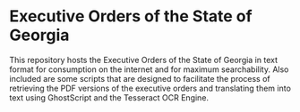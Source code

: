 # Executive Orders of the State of Georgia

This repository hosts the Executive Orders of the State of Georgia in text
format for consumption on the internet and for maximum searchability. Also
included are some scripts that are designed to facilitate the process of
retrieving the PDF versions of the executive orders and translating them into
text using GhostScript and the Tesseract OCR Engine.

